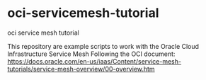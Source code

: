 # oci-servicemesh-tutorial
oci service mesh tutorial

This repository are example scripts to work with the Oracle Cloud Infrastructure Service Mesh
Following the OCI document: https://docs.oracle.com/en-us/iaas/Content/service-mesh-tutorials/service-mesh-overview/00-overview.htm
